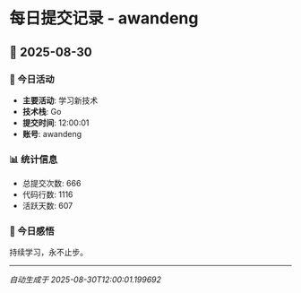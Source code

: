# 每日提交记录 - awandeng

## 📅 2025-08-30

### 🎯 今日活动
- **主要活动**: 学习新技术
- **技术栈**: Go
- **提交时间**: 12:00:01
- **账号**: awandeng

### 📊 统计信息
- 总提交次数: 666
- 代码行数: 1116
- 活跃天数: 607

### 💭 今日感悟
持续学习，永不止步。

---
*自动生成于 2025-08-30T12:00:01.199692*
